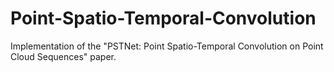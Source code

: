 # Point-Spatio-Temporal-Convolution
Implementation of the "PSTNet: Point Spatio-Temporal Convolution on Point Cloud Sequences" paper.
